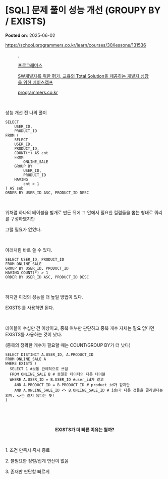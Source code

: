 # [SQL] 문제 풀이 성능 개선 (GROUPY BY / EXISTS)
**Posted on**: 2025-06-02

<p><a href="https://school.programmers.co.kr/learn/courses/30/lessons/131536" rel="noopener&nbsp;noreferrer" target="_blank">https://school.programmers.co.kr/learn/courses/30/lessons/131536</a></p>
<figure contenteditable="false" id="og_1748837483618"><a href="https://school.programmers.co.kr/learn/courses/30/lessons/131536" rel="noopener" target="_blank">
<div class="og-image">&nbsp;</div>
<div class="og-text">
<p class="og-title">프로그래머스</p>
<p class="og-desc">SW개발자를 위한 평가, 교육의 Total Solution을 제공하는 개발자 성장을 위한 베이스캠프</p>
<p class="og-host">programmers.co.kr</p>
</div>
</a></figure>
<p>&nbsp;</p>
<p>성능 개선 전 나의 풀이</p>
<pre class="sql" id="code_1748837497263"><code>SELECT
    USER_ID,
    PRODUCT_ID
FROM (
    SELECT
    USER_ID,
    PRODUCT_ID,
    COUNT(*) AS cnt
    FROM
        ONLINE_SALE
    GROUP BY
        USER_ID,
        PRODUCT_ID
    HAVING
        cnt &gt; 1
) AS sub 
ORDER BY USER_ID ASC, PRODUCT_ID DESC</code></pre>
<p>&nbsp;</p>
<p>위처럼 하나의 테이블을 별개로 만든 뒤에 그 안에서 필요한 컬럼들을 뽑는 형태로 쿼리를 구성하였지만</p>
<p>그럴 필요가 없었다.</p>
<p>&nbsp;</p>
<p>아래처럼 바로 쓸 수 있다.</p>
<pre class="sql" id="code_1748837699215"><code>SELECT USER_ID, PRODUCT_ID
FROM ONLINE_SALE
GROUP BY USER_ID, PRODUCT_ID
HAVING COUNT(*) &gt; 1
ORDER BY USER_ID ASC, PRODUCT_ID DESC</code></pre>
<p>&nbsp;</p>
<p>하지만 이것의 성능을 더 높일 방법이 있다.</p>
<p>EXISTS 를 사용하면 된다.</p>
<p>&nbsp;</p>
<p>테이블이 수십만 건 이상이고, 중복 여부만 판단하고 중복 개수 자체는 필요 없다면 EXISTS를 사용하는 것이 낫다.</p>
<p>(중복의 정확한 개수가 필요할 때는 COUNT/GROUP BY가 더 낫다)</p>
<pre class="sql" id="code_1748839459542"><code>SELECT DISTINCT A.USER_ID, A.PRODUCT_ID
FROM ONLINE_SALE A
WHERE EXISTS (
  SELECT 1 #보통 관례적으로 쓰임
  FROM ONLINE_SALE B # 동일한 데이터의 다른 테이블
  WHERE A.USER_ID = B.USER_ID #user_id가 같고
    AND A.PRODUCT_ID = B.PRODUCT_ID # product_id가 같지만
    AND A.ONLINE_SALE_ID &lt;&gt; B.ONLINE_SALE_ID # idx가 다른 것들을 골라낸다는 의미. &lt;&gt;는 같지 않다는 뜻! 
)</code></pre>
<p>&nbsp;</p>
<p>&nbsp;</p>
<p style="text-align: center;"><b>EXISTS가 더 빠른 이유는 뭘까?</b></p>
<p style="text-align: left;">&nbsp;</p>
<p style="text-align: left;">1. 조건 만족시 즉시 종료</p>
<p style="text-align: left;">2. 불필요한 정렬/집계 연산이 없음</p>
<p style="text-align: left;">3. 존재만 판단함 빠르게</p>
<p style="text-align: left;">&nbsp;</p>
<p style="text-align: left;">&nbsp;</p>
<p style="text-align: left;">&nbsp;</p>